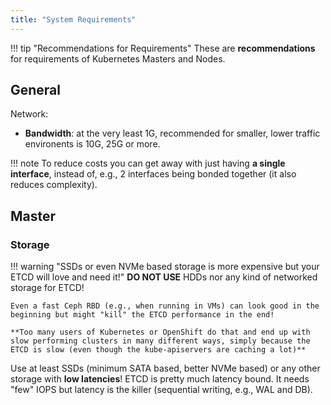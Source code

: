 ```yaml
---
title: "System Requirements"
---
```


!!! tip "Recommendations for Requirements"
    These are **recommendations** for requirements of Kubernetes Masters and Nodes.

## General

Network:

* **Bandwidth**: at the very least 1G, recommended for smaller, lower traffic environents is 10G, 25G or more.

!!! note
    To reduce costs you can get away with just having **a single interface**, instead of, e.g., 2 interfaces being bonded together (it also reduces complexity).

## Master

### Storage

!!! warning "SSDs or even NVMe based storage is more expensive but your ETCD will love and need it!"
    **DO NOT USE** HDDs nor any kind of networked storage for ETCD!

    Even a fast Ceph RBD (e.g., when running in VMs) can look good in the beginning but might "kill" the ETCD performance in the end!

    **Too many users of Kubernetes or OpenShift do that and end up with slow performing clusters in many different ways, simply because the ETCD is slow (even though the kube-apiservers are caching a lot)**

Use at least SSDs (minimum SATA based, better NVMe based) or any other storage with **low latencies**! ETCD is pretty much latency bound. It needs "few" IOPS but latency is the killer (sequential writing, e.g., WAL and DB).
